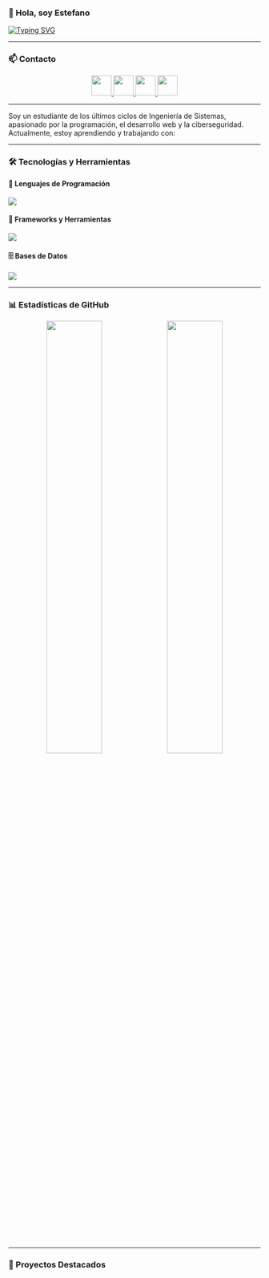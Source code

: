 ### 👋 Hola, soy Estefano  

[![Typing SVG](https://readme-typing-svg.herokuapp.com?size=22&color=F7BE0C&center=true&vCenter=true&width=500&lines=Desarrollador+de+Software;Apasionado+por+la+tecnolog%C3%ADa;Aprendiendo+cada+d%C3%ADa)](https://git.io/typing-svg)

---

### 📫 Contacto  

<p align="center">
  <a href="https://www.linkedin.com/in/estefanocapillo" target="_blank">
    <img src="https://skillicons.dev/icons?i=linkedin" width="40" />
  </a>
  <a href="mailto:capilloquispepiero@gmail.com" target="_blank">
    <img src="https://skillicons.dev/icons?i=gmail" width="40" />
  </a>
  <a href="https://instagram.com/11_estefano" target="_blank">
    <img src="https://skillicons.dev/icons?i=instagram" width="40" />
  </a>
  <a href="https://discord.com/users/estefano7" target="_blank">
    <img src="https://skillicons.dev/icons?i=discord" width="40" />
  </a>
</p>

---

Soy un estudiante de los últimos ciclos de Ingeniería de Sistemas, apasionado por la programación, el desarrollo web y la ciberseguridad. Actualmente, estoy aprendiendo y trabajando con:

---

### 🛠️ Tecnologías y Herramientas

#### 📝 Lenguajes de Programación
<p align="left">
  <img src="https://skillicons.dev/icons?i=java,python,php,javascript" />
</p>

#### 🚀 Frameworks y Herramientas
<p align="left">
  <img src="https://skillicons.dev/icons?i=spring,laravel,react,git,selenium,figma" />
</p>

#### 🗄️ Bases de Datos
<p align="left">
  <img src="https://skillicons.dev/icons?i=mysql,postgres,mongodb" />
</p>

---

### 📊 Estadísticas de GitHub  

<p align="center">
  <img src="https://github-readme-stats.vercel.app/api?username=Estefano247&show_icons=true&theme=dark" width="47%" />
  <img src="https://github-readme-stats.vercel.app/api/top-langs/?username=Estefano247&layout=compact&theme=dark" width="47%" />
</p>

---

### 🚀 Proyectos Destacados

<!-- Aquí puedes añadir tarjetas de tus proyectos, por ejemplo con shields.io o github-readme-stats -->


